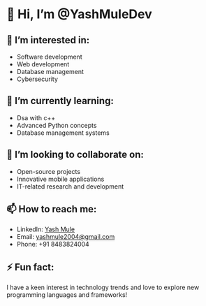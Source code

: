 # 👋 Hi, I’m @YashMuleDev

## 👀 I’m interested in:
- Software development
- Web development
- Database management
- Cybersecurity

## 🌱 I’m currently learning:
- Dsa with c++
- Advanced Python concepts
- Database management systems

## 💞️ I’m looking to collaborate on:
- Open-source projects
- Innovative mobile applications
- IT-related research and development

## 📫 How to reach me:
- LinkedIn: [Yash Mule](https://linkedin.com/yash-mule)
- Email: yashmule2004@gmail.com
- Phone: +91 8483824004

## ⚡ Fun fact:
I have a keen interest in technology trends and love to explore new programming languages and frameworks!
